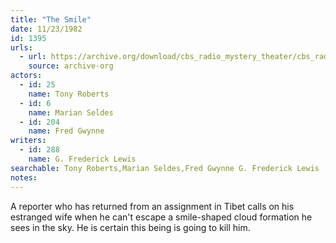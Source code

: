 ```yaml
---
title: "The Smile"
date: 11/23/1982
id: 1395
urls: 
  - url: https://archive.org/download/cbs_radio_mystery_theater/cbs_radio_mystery_theater-1351-1399.zip/cbs_radio_mystery_theater-1351-1399%2Fcbsrmt_1395_the_smile.mp3
    source: archive-org
actors:  
  - id: 25
    name: Tony Roberts  
  - id: 6
    name: Marian Seldes  
  - id: 204
    name: Fred Gwynne
writers:  
  - id: 288
    name: G. Frederick Lewis
searchable: Tony Roberts,Marian Seldes,Fred Gwynne G. Frederick Lewis
notes:  
---
```

A reporter who has returned from an assignment in Tibet calls on his estranged wife when he can't escape a smile-shaped cloud formation he sees in the sky. He is certain this being is going to kill him.